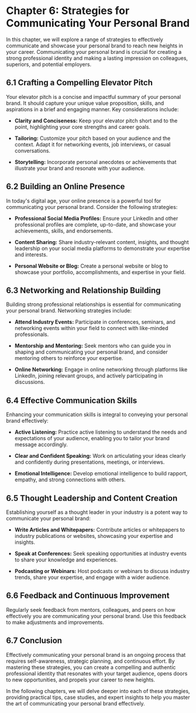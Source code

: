 Chapter 6: Strategies for Communicating Your Personal Brand
===========================================================

In this chapter, we will explore a range of strategies to effectively communicate and showcase your personal brand to reach new heights in your career. Communicating your personal brand is crucial for creating a strong professional identity and making a lasting impression on colleagues, superiors, and potential employers.

**6.1 Crafting a Compelling Elevator Pitch**
--------------------------------------------

Your elevator pitch is a concise and impactful summary of your personal brand. It should capture your unique value proposition, skills, and aspirations in a brief and engaging manner. Key considerations include:

* **Clarity and Conciseness:** Keep your elevator pitch short and to the point, highlighting your core strengths and career goals.

* **Tailoring:** Customize your pitch based on your audience and the context. Adapt it for networking events, job interviews, or casual conversations.

* **Storytelling:** Incorporate personal anecdotes or achievements that illustrate your brand and resonate with your audience.

**6.2 Building an Online Presence**
-----------------------------------

In today's digital age, your online presence is a powerful tool for communicating your personal brand. Consider the following strategies:

* **Professional Social Media Profiles:** Ensure your LinkedIn and other professional profiles are complete, up-to-date, and showcase your achievements, skills, and endorsements.

* **Content Sharing:** Share industry-relevant content, insights, and thought leadership on your social media platforms to demonstrate your expertise and interests.

* **Personal Website or Blog:** Create a personal website or blog to showcase your portfolio, accomplishments, and expertise in your field.

**6.3 Networking and Relationship Building**
--------------------------------------------

Building strong professional relationships is essential for communicating your personal brand. Networking strategies include:

* **Attend Industry Events:** Participate in conferences, seminars, and networking events within your field to connect with like-minded professionals.

* **Mentorship and Mentoring:** Seek mentors who can guide you in shaping and communicating your personal brand, and consider mentoring others to reinforce your expertise.

* **Online Networking:** Engage in online networking through platforms like LinkedIn, joining relevant groups, and actively participating in discussions.

**6.4 Effective Communication Skills**
--------------------------------------

Enhancing your communication skills is integral to conveying your personal brand effectively:

* **Active Listening:** Practice active listening to understand the needs and expectations of your audience, enabling you to tailor your brand message accordingly.

* **Clear and Confident Speaking:** Work on articulating your ideas clearly and confidently during presentations, meetings, or interviews.

* **Emotional Intelligence:** Develop emotional intelligence to build rapport, empathy, and strong connections with others.

**6.5 Thought Leadership and Content Creation**
-----------------------------------------------

Establishing yourself as a thought leader in your industry is a potent way to communicate your personal brand:

* **Write Articles and Whitepapers:** Contribute articles or whitepapers to industry publications or websites, showcasing your expertise and insights.

* **Speak at Conferences:** Seek speaking opportunities at industry events to share your knowledge and experiences.

* **Podcasting or Webinars:** Host podcasts or webinars to discuss industry trends, share your expertise, and engage with a wider audience.

**6.6 Feedback and Continuous Improvement**
-------------------------------------------

Regularly seek feedback from mentors, colleagues, and peers on how effectively you are communicating your personal brand. Use this feedback to make adjustments and improvements.

**6.7 Conclusion**
------------------

Effectively communicating your personal brand is an ongoing process that requires self-awareness, strategic planning, and continuous effort. By mastering these strategies, you can create a compelling and authentic professional identity that resonates with your target audience, opens doors to new opportunities, and propels your career to new heights.

In the following chapters, we will delve deeper into each of these strategies, providing practical tips, case studies, and expert insights to help you master the art of communicating your personal brand effectively.
